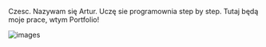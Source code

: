 Czesc. Nazywam się Artur. Uczę sie programownia step by step. 
Tutaj będą moje prace, wtym Portfolio!


![images](https://user-images.githubusercontent.com/115778863/211155448-159009df-0a43-46c6-a00c-d75ce4f54972.jpeg)


